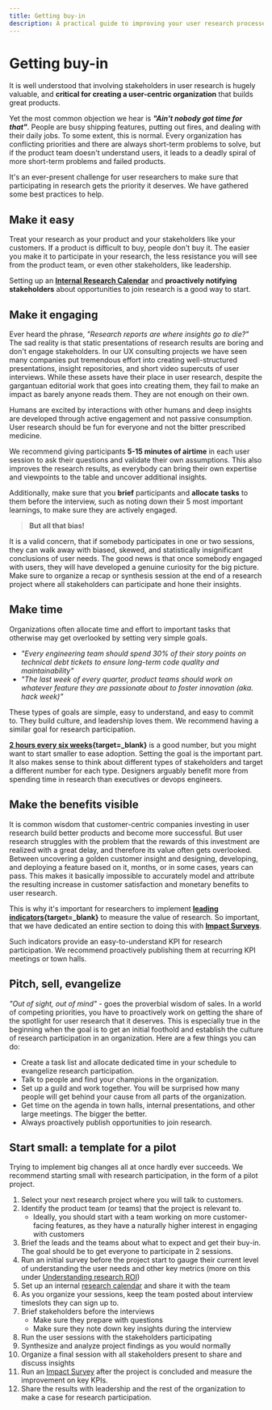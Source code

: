 ```yaml
---
title: Getting buy-in
description: A practical guide to improving your user research processes.
---
```


# Getting buy-in

It is well understood that involving stakeholders in user research is hugely valuable, and **critical for creating a user-centric organization** that builds great products.

Yet the most common objection we hear is ***"Ain't nobody got time for that"***. People are busy shipping features, putting out fires, and dealing with their daily jobs. To some extent, this is normal. Every organization has conflicting priorities and there are always short-term problems to solve, but if the product team doesn't understand users, it leads to a deadly spiral of more short-term problems and failed products.

It's an ever-present challenge for user researchers to make sure that participating in research gets the priority it deserves. We have gathered some best practices to help.

## Make it easy

Treat your research as your product and your stakeholders like your customers. If a product is difficult to buy, people don't buy it. The easier you make it to participate in your research, the less resistance you will see from the product team, or even other stakeholders, like leadership.

Setting up an **[Internal Research Calendar](../collaborative_calendar)** and **proactively notifying stakeholders** about opportunities to join research is a good way to start.

## Make it engaging

Ever heard the phrase, *"Research reports are where insights go to die?"* The sad reality is that static presentations of research results are boring and don't engage stakeholders. In our UX consulting projects we have seen many companies put tremendous effort into creating well-structured presentations, insight repositories, and short video supercuts of user interviews. While these assets have their place in user research, despite the gargantuan editorial work that goes into creating them, they fail to make an impact as barely anyone reads them. They are not enough on their own.

Humans are excited by interactions with other humans and deep insights are developed through active engagement and not passive consumption. User research should be fun for everyone and not the bitter prescribed medicine. 

We recommend giving participants **5-15 minutes of airtime** in each user session to ask their questions and validate their own assumptions. This also improves the research results, as everybody can bring their own expertise and viewpoints to the table and uncover additional insights.

Additionally, make sure that you **brief** participants and **allocate tasks** to them before the interview, such as noting down their 5 most important learnings, to make sure they are actively engaged.

> **But all that bias!**
>
It is a valid concern, that if somebody participates in one or two sessions, they can walk away with biased, skewed, and statistically insignificant conclusions of user needs. The good news is that once somebody engaged with users, they will have developed a genuine curiosity for the big picture. Make sure to organize a recap or synthesis session at the end of a research project where all stakeholders can participate and hone their insights.

## Make time

Organizations often allocate time and effort to important tasks that otherwise may get overlooked by setting very simple goals.

- *"Every engineering team should spend 30% of their story points on technical debt tickets to ensure long-term code quality and maintainability"*
- *"The last week of every quarter, product teams should work on whatever feature they are passionate about to foster innovation (aka. hack week)"*

These types of goals are simple, easy to understand, and easy to commit to. They build culture, and leadership loves them.
We recommend having a similar goal for research participation.

**[2 hours every six weeks](https://articles.uie.com/user_exposure_hours/){target=_blank}** is a good number, but you might want to start smaller to ease adoption. Setting the goal is the important part. It also makes sense to think about different types of stakeholders and target a different number for each type. Designers arguably benefit more from spending time in research than executives or devops engineers.

## Make the benefits visible

It is common wisdom that customer-centric companies investing in user research build better products and become more successful. But user research struggles with the problem that the rewards of this investment are realized with a great delay, and therefore its value often gets overlooked. Between uncovering a golden customer insight and designing, developing, and deploying a feature based on it, months, or in some cases, years can pass. This makes it basically impossible to accurately model and attribute the resulting increase in customer satisfaction and monetary benefits to user research.

This is why it's important for researchers to implement **[leading indicators](https://www.bmc.com/blogs/leading-vs-lagging-indicators/){target=_blank}** to measure the value of research. So important, that we have dedicated an entire section to doing this with **[Impact Surveys](../impact_survey)**.

Such indicators provide an easy-to-understand KPI for research participation. We recommend proactively publishing them at recurring KPI meetings or town halls.

## Pitch, sell, evangelize

*"Out of sight, out of mind"* - goes the proverbial wisdom of sales. In a world of competing priorities, you have to proactively work on getting the share of the spotlight for user research that it deserves. This is especially true in the beginning when the goal is to get an initial foothold and establish the culture of research participation in an organization. Here are a few things you can do:

- Create a task list and allocate dedicated time in your schedule to evangelize research participation.
- Talk to people and find your champions in the organization.
- Set up a guild and work together. You will be surprised how many people will get behind your cause from all parts of the organization.
- Get time on the agenda in town halls, internal presentations, and other large meetings. The bigger the better.
- Always proactively publish opportunities to join research.

## Start small: a template for a pilot

Trying to implement big changes all at once hardly ever succeeds. We recommend starting small with research participation, in the form of a pilot project.

1. Select your next research project where you will talk to customers.
2. Identify the product team (or teams) that the project is relevant to.
    - Ideally, you should start with a team working on more customer-facing features, as they have a naturally higher interest in engaging with customers
3. Brief the leads and the teams about what to expect and get their buy-in. The goal should be to get everyone to participate in 2 sessions.
4. Run an initial survey before the project start to gauge their current level of understanding the user needs and other key metrics (more on this under [Understanding research ROI](../impact_roi))
5. Set up an internal [research calendar](../collaborative_calendar) and share it with the team
6. As you organize your sessions, keep the team posted about interview timeslots they can sign up to.
7. Brief stakeholders before the interviews
    - Make sure they prepare with questions
    - Make sure they note down key insights during the interview
8. Run the user sessions with the stakeholders participating
9. Synthesize and analyze project findings as you would normally
10. Organize a final session with all stakeholders present to share and discuss insights
11. Run an [Impact Survey](../impact_survey) after the project is concluded and measure the improvement on key KPIs.
12. Share the results with leadership and the rest of the organization to make a case for research participation.

